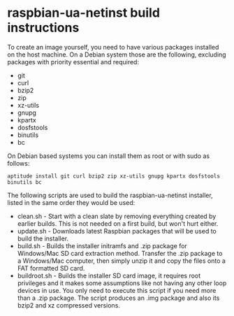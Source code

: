 raspbian-ua-netinst build instructions
======================================

To create an image yourself, you need to have various packages installed on the host machine.
On a Debian system those are the following, excluding packages with priority essential and required:
- git
- curl
- bzip2
- zip
- xz-utils
- gnupg
- kpartx
- dosfstools
- binutils
- bc

On Debian based systems you can install them as root or with sudo as follows:
```
aptitude install git curl bzip2 zip xz-utils gnupg kpartx dosfstools binutils bc
```

The following scripts are used to build the raspbian-ua-netinst installer, listed in the same order they would be used:

 - clean.sh - Start with a clean slate by removing everything created by earlier builds. This is not needed on a first build, but won't hurt either.
 - update.sh - Downloads latest Raspbian packages that will be used to build the installer.
 - build.sh - Builds the installer initramfs and .zip package for Windows/Mac SD card extraction method. Transfer the .zip package to a Windows/Mac computer, then simply unzip it and copy the files onto a FAT formatted SD card.
 - buildroot.sh - Builds the installer SD card image, it requires root privileges and it makes some assumptions like not having any other loop devices in use. You only need to execute this script if you need more than a .zip package. The script produces an .img package and also its bzip2 and xz compressed versions.
